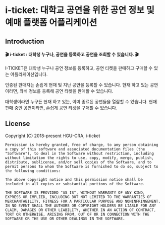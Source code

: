 # i-ticket: 대학교 공연을 위한 공연 정보 및 예매 플랫폼 어플리케이션
## Introduction
#### 🎬 i-ticket : 대학생 누구나, 공연을 등록하고 공연을 조회할 수 있습니다. 🎬


I-TICKET은 대학생 누구나 공연 정보를 등록하고, 공연 티켓을 판매하고 구매할 수 있는 어플리케이션입니다.

인증된 판매자는 손쉽게 현재 및 지난 공연을 등록할 수 있습니다.
현재 하고 있는 공연이라면, 좌석 정보를 등록해 공연 티켓을 판매할 수 있습니다.

대학생이라면 누구든 현재 하고 있는, 이미 종료된 공연들을 열람할 수 있습니다.
현재 판매 중인 공연이라면, 손쉽게 공연 티켓을 구매할 수 있습니다.

## License
Copyright (C) 2018-present HGU-CRA, i-ticket

```
Permission is hereby granted, free of charge, to any person obtaining a copy of this software and associated documentation files (the "Software"), to deal in the Software without restriction, including without limitation the rights to use, copy, modify, merge, publish, distribute, sublicense, and/or sell copies of the Software, and to permit persons to whom the Software is furnished to do so, subject to the following conditions:

The above copyright notice and this permission notice shall be included in all copies or substantial portions of the Software.

THE SOFTWARE IS PROVIDED "AS IS", WITHOUT WARRANTY OF ANY KIND, EXPRESS OR IMPLIED, INCLUDING BUT NOT LIMITED TO THE WARRANTIES OF MERCHANTABILITY, FITNESS FOR A PARTICULAR PURPOSE AND NONINFRINGEMENT. IN NO EVENT SHALL THE AUTHORS OR COPYRIGHT HOLDERS BE LIABLE FOR ANY CLAIM, DAMAGES OR OTHER LIABILITY, WHETHER IN AN ACTION OF CONTRACT, TORT OR OTHERWISE, ARISING FROM, OUT OF OR IN CONNECTION WITH THE SOFTWARE OR THE USE OR OTHER DEALINGS IN THE SOFTWARE.
